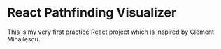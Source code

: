 # React Pathfinding Visualizer

This is my very first practice React project which is inspired by Clément Mihailescu.
